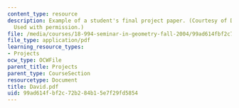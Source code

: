 ```yaml
---
content_type: resource
description: Example of a student's final project paper. (Courtesy of David Glasser.
  Used with permission.)
file: /media/courses/18-994-seminar-in-geometry-fall-2004/99ad614fbf2c72b284b15e7f29fd5854_David.pdf
file_type: application/pdf
learning_resource_types:
- Projects
ocw_type: OCWFile
parent_title: Projects
parent_type: CourseSection
resourcetype: Document
title: David.pdf
uid: 99ad614f-bf2c-72b2-84b1-5e7f29fd5854
---
```

